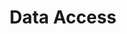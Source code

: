 ---
title: Data Access
description: Get Data from the Web
slug: data-access
outputs:
- JSON
- HTML
---